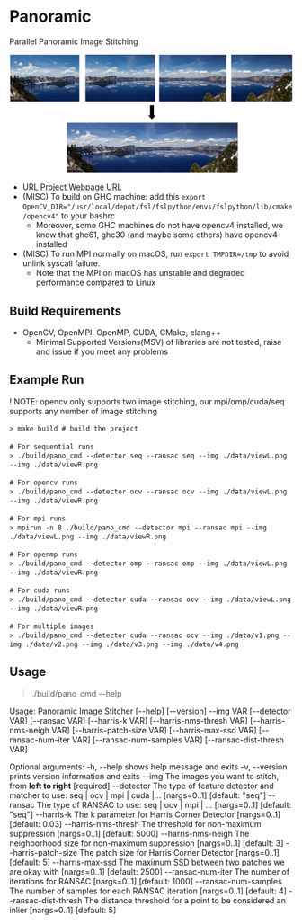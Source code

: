 # Panoramic

Parallel Panoramic Image Stitching

![](./assets/example.png)

- URL [Project Webpage URL](https://ji-xinyou.github.io/panoramic/)
- (MISC) To build on GHC machine: add this `export OpenCV_DIR="/usr/local/depot/fsl/fslpython/envs/fslpython/lib/cmake/opencv4"` to your bashrc
  - Moreover, some GHC machines do not have opencv4 installed, we know that ghc61, ghc30 (and maybe some others) have opencv4 installed
- (MISC) To run MPI normally on macOS, run `export TMPDIR=/tmp` to avoid unlink syscall failure.
  - Note that the MPI on macOS has unstable and degraded performance compared to Linux

## Build Requirements

- OpenCV, OpenMPI, OpenMP, CUDA, CMake, clang++
  - Minimal Supported Versions(MSV) of libraries are not tested, raise and issue if you meet any problems

## Example Run

! NOTE: opencv only supports two image stitching, our mpi/omp/cuda/seq supports any number of image stitching

```shell
> make build # build the project

# For sequential runs
> ./build/pano_cmd --detector seq --ransac seq --img ./data/viewL.png --img ./data/viewR.png

# For opencv runs
> ./build/pano_cmd --detector ocv --ransac ocv --img ./data/viewL.png --img ./data/viewR.png

# For mpi runs
> mpirun -n 8 ./build/pano_cmd --detector mpi --ransac mpi --img ./data/viewL.png --img ./data/viewR.png

# For openmp runs
> ./build/pano_cmd --detector omp --ransac omp --img ./data/viewL.png --img ./data/viewR.png

# For cuda runs
> ./build/pano_cmd --detector cuda --ransac ocv --img ./data/viewL.png --img ./data/viewR.png

# For multiple images
> ./build/pano_cmd --detector cuda --ransac ocv --img ./data/v1.png --img ./data/v2.png --img ./data/v3.png --img ./data/v4.png
```

## Usage

> ./build/pano_cmd --help

Usage: Panoramic Image Stitcher [--help] [--version] --img VAR [--detector VAR] [--ransac VAR] [--harris-k VAR] [--harris-nms-thresh VAR] [--harris-nms-neigh VAR] [--harris-patch-size VAR] [--harris-max-ssd VAR] [--ransac-num-iter VAR] [--ransac-num-samples VAR] [--ransac-dist-thresh VAR]

Optional arguments:
  -h, --help            shows help message and exits 
  -v, --version         prints version information and exits 
  --img                 The images you want to stitch, from **left to right** [required]
  --detector            The type of feature detector and matcher to use: seq | ocv | mpi | cuda |... [nargs=0..1] [default: "seq"]
  --ransac              The type of RANSAC to use: seq | ocv | mpi | ... [nargs=0..1] [default: "seq"]
  --harris-k            The k parameter for Harris Corner Detector [nargs=0..1] [default: 0.03]
  --harris-nms-thresh   The threshold for non-maximum suppression [nargs=0..1] [default: 5000]
  --harris-nms-neigh    The neighborhood size for non-maximum suppression [nargs=0..1] [default: 3]
  --harris-patch-size   The patch size for Harris Corner Detector [nargs=0..1] [default: 5]
  --harris-max-ssd      The maximum SSD between two patches we are okay with [nargs=0..1] [default: 2500]
  --ransac-num-iter     The number of iterations for RANSAC [nargs=0..1] [default: 1000]
  --ransac-num-samples  The number of samples for each RANSAC iteration [nargs=0..1] [default: 4]
  --ransac-dist-thresh  The distance threshold for a point to be considered an inlier [nargs=0..1] [default: 5]
```
